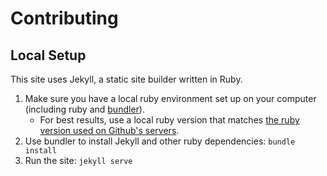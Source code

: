 # Contributing

## Local Setup

This site uses Jekyll, a static site builder written in Ruby.

1. Make sure you have a local ruby environment set up on your computer (including ruby and [bundler](https://bundler.io/)).
    * For best results, use a local ruby version that matches [the ruby version used on Github's servers](https://pages.github.com/versions.json).
2. Use bundler to install Jekyll and other ruby dependencies: `bundle install`
3. Run the site: `jekyll serve`

